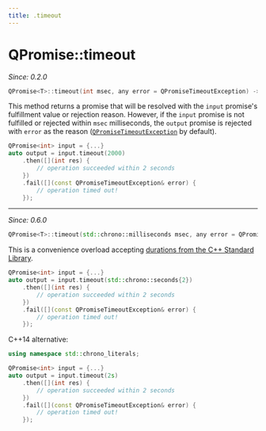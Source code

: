 ```yaml
---
title: .timeout
---
```


# QPromise::timeout

*Since: 0.2.0*

```cpp
QPromise<T>::timeout(int msec, any error = QPromiseTimeoutException) -> QPromise<T>
```

This method returns a promise that will be resolved with the `input` promise's fulfillment value
or rejection reason. However, if the `input` promise is not fulfilled or rejected within `msec`
milliseconds, the `output` promise is rejected with `error` as the reason ([`QPromiseTimeoutException`](../exceptions/timeout.md)
by default).

```cpp
QPromise<int> input = {...}
auto output = input.timeout(2000)
    .then([](int res) {
        // operation succeeded within 2 seconds
    })
    .fail([](const QPromiseTimeoutException& error) {
        // operation timed out!
    });
```

---

*Since: 0.6.0*

```cpp
QPromise<T>::timeout(std::chrono::milliseconds msec, any error = QPromiseTimeoutException) -> QPromise<T>
```

This is a convenience overload accepting [durations from the C++ Standard Library](https://en.cppreference.com/w/cpp/chrono/duration).

```cpp
QPromise<int> input = {...}
auto output = input.timeout(std::chrono::seconds{2})
    .then([](int res) {
        // operation succeeded within 2 seconds
    })
    .fail([](const QPromiseTimeoutException& error) {
        // operation timed out!
    });
```

C++14 alternative:

```cpp
using namespace std::chrono_literals; 

QPromise<int> input = {...}
auto output = input.timeout(2s)
    .then([](int res) {
        // operation succeeded within 2 seconds
    })
    .fail([](const QPromiseTimeoutException& error) {
        // operation timed out!
    });
```
